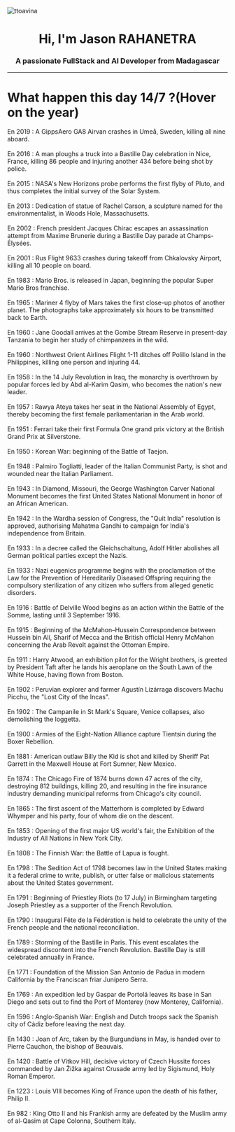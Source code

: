 
<p align="left"> <img src="https://komarev.com/ghpvc/?username=ttoavina&label=Profile%20views&color=0e75b6&style=flat" alt="ttoavina" /> </p>
<h1 align="center">Hi, I'm Jason RAHANETRA</h1>
<h3 align="center">A passionate FullStack and AI Developer from Madagascar</h3>
    
<hr/>
<h1> What happen this day 14/7 ?(Hover on the year)</h1>

En 2019 : A GippsAero GA8 Airvan crashes in Umeå, Sweden, killing all nine aboard.
<br/><br/>
En 2016 : A man ploughs a truck into a Bastille Day celebration in Nice, France, killing 86 people and injuring another 434 before being shot by police.
<br/><br/>
En 2015 : NASA's New Horizons probe performs the first flyby of Pluto, and thus completes the initial survey of the Solar System.
<br/><br/>
En 2013 : Dedication of statue of Rachel Carson, a sculpture named for the environmentalist, in Woods Hole, Massachusetts.
<br/><br/>
En 2002 : French president Jacques Chirac escapes an assassination attempt from Maxime Brunerie during a Bastille Day parade at Champs-Élysées.
<br/><br/>
En 2001 : Rus Flight 9633 crashes during takeoff from Chkalovsky Airport, killing all 10 people on board.
<br/><br/>
En 1983 : Mario Bros. is released in Japan, beginning the popular Super Mario Bros franchise.
<br/><br/>
En 1965 : Mariner 4 flyby of Mars takes the first close-up photos of another planet. The photographs take approximately six hours to be transmitted back to Earth.
<br/><br/>
En 1960 : Jane Goodall arrives at the Gombe Stream Reserve in present-day Tanzania to begin her study of chimpanzees in the wild.
<br/><br/>
En 1960 : Northwest Orient Airlines Flight 1-11 ditches off Polillo Island in the Philippines, killing one person and injuring 44.
<br/><br/>
En 1958 : In the 14 July Revolution in Iraq, the monarchy is overthrown by popular forces led by Abd al-Karim Qasim, who becomes the nation's new leader.
<br/><br/>
En 1957 : Rawya Ateya takes her seat in the National Assembly of Egypt, thereby becoming the first female parliamentarian in the Arab world.
<br/><br/>
En 1951 : Ferrari take their first Formula One grand prix victory at the British Grand Prix at Silverstone.
<br/><br/>
En 1950 : Korean War: beginning of the Battle of Taejon.
<br/><br/>
En 1948 : Palmiro Togliatti, leader of the Italian Communist Party, is shot and wounded near the Italian Parliament.
<br/><br/>
En 1943 : In Diamond, Missouri, the George Washington Carver National Monument becomes the first United States National Monument in honor of an African American.
<br/><br/>
En 1942 : In the Wardha session of Congress, the "Quit India" resolution is approved, authorising Mahatma Gandhi to campaign for India's independence from Britain.
<br/><br/>
En 1933 : In a decree called the Gleichschaltung, Adolf Hitler abolishes all German political parties except the Nazis.
<br/><br/>
En 1933 : Nazi eugenics programme begins with the proclamation of the Law for the Prevention of Hereditarily Diseased Offspring requiring the compulsory sterilization of any citizen who suffers from alleged genetic disorders.
<br/><br/>
En 1916 : Battle of Delville Wood begins as an action within the Battle of the Somme, lasting until 3 September 1916.
<br/><br/>
En 1915 : Beginning of the McMahon–Hussein Correspondence between Hussein bin Ali, Sharif of Mecca and the British official Henry McMahon concerning the Arab Revolt against the Ottoman Empire.
<br/><br/>
En 1911 : Harry Atwood, an exhibition pilot for the Wright brothers, is greeted by President Taft after he lands his aeroplane on the South Lawn of the White House, having flown from Boston.
<br/><br/>
En 1902 : Peruvian explorer and farmer Agustín Lizárraga discovers Machu Picchu, the "Lost City of the Incas".
<br/><br/>
En 1902 : The Campanile in St Mark's Square, Venice collapses, also demolishing the loggetta.
<br/><br/>
En 1900 : Armies of the Eight-Nation Alliance capture Tientsin during the Boxer Rebellion.
<br/><br/>
En 1881 : American outlaw Billy the Kid is shot and killed by Sheriff Pat Garrett in the Maxwell House at Fort Sumner, New Mexico.
<br/><br/>
En 1874 : The Chicago Fire of 1874 burns down 47 acres of the city, destroying 812 buildings, killing 20, and resulting in the fire insurance industry demanding municipal reforms from Chicago's city council.
<br/><br/>
En 1865 : The first ascent of the Matterhorn is completed by Edward Whymper and his party, four of whom die on the descent.
<br/><br/>
En 1853 : Opening of the first major US world's fair, the Exhibition of the Industry of All Nations in New York City.
<br/><br/>
En 1808 : The Finnish War: the Battle of Lapua is fought.
<br/><br/>
En 1798 : The Sedition Act of 1798 becomes law in the United States making it a federal crime to write, publish, or utter false or malicious statements about the United States government.
<br/><br/>
En 1791 : Beginning of Priestley Riots (to 17 July) in Birmingham targeting Joseph Priestley as a supporter of the French Revolution.
<br/><br/>
En 1790 : Inaugural Fête de la Fédération is held to celebrate the unity of the French people and the national reconciliation.
<br/><br/>
En 1789 : Storming of the Bastille in Paris. This event escalates the widespread discontent into the French Revolution. Bastille Day is still celebrated annually in France.
<br/><br/>
En 1771 : Foundation of the Mission San Antonio de Padua in modern California by the Franciscan friar Junípero Serra.
<br/><br/>
En 1769 : An expedition led by Gaspar de Portolá leaves its base in San Diego and sets out to find the Port of Monterey (now Monterey, California).
<br/><br/>
En 1596 : Anglo-Spanish War: English and Dutch troops sack the Spanish city of Cádiz before leaving the next day.
<br/><br/>
En 1430 : Joan of Arc, taken by the Burgundians in May, is handed over to Pierre Cauchon, the bishop of Beauvais.
<br/><br/>
En 1420 : Battle of Vítkov Hill, decisive victory of Czech Hussite forces commanded by Jan Žižka against Crusade army led by Sigismund, Holy Roman Emperor.
<br/><br/>
En 1223 : Louis VIII becomes King of France upon the death of his father, Philip II.
<br/><br/>
En 982 : King Otto II and his Frankish army are defeated by the Muslim army of al-Qasim at Cape Colonna, Southern Italy.
<br/><br/>
